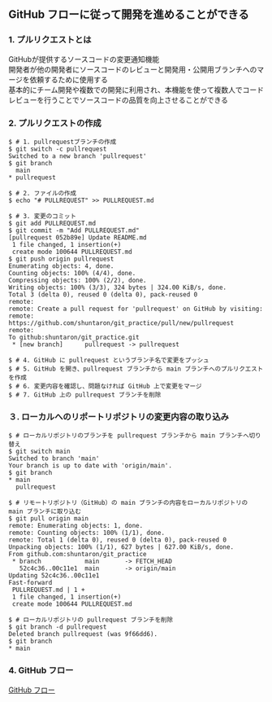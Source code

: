 ## GitHub フローに従って開発を進めることができる

### 1. プルリクエストとは
GitHubが提供するソースコードの変更通知機能  
開発者が他の開発者にソースコードのレビューと開発用・公開用ブランチへのマージを依頼するために使用する  
基本的にチーム開発や複数での開発に利用され、本機能を使って複数人でコードレビューを行うことでソースコードの品質を向上させることができる  

### 2. プルリクエストの作成
```console
$ # 1. pullrequestブランチの作成
$ git switch -c pullrequest
Switched to a new branch 'pullrequest'
$ git branch
  main
* pullrequest

$ # 2. ファイルの作成
$ echo "# PULLREQUEST" >> PULLREQUEST.md

$ # 3. 変更のコミット
$ git add PULLREQUEST.md
$ git commit -m "Add PULLREQUEST.md"
[pullrequest 052b89e] Update README.md
 1 file changed, 1 insertion(+)
 create mode 100644 PULLREQUEST.md
$ git push origin pullrequest
Enumerating objects: 4, done.
Counting objects: 100% (4/4), done.
Compressing objects: 100% (2/2), done.
Writing objects: 100% (3/3), 324 bytes | 324.00 KiB/s, done.
Total 3 (delta 0), reused 0 (delta 0), pack-reused 0
remote: 
remote: Create a pull request for 'pullrequest' on GitHub by visiting:
remote:      https://github.com/shuntaron/git_practice/pull/new/pullrequest
remote: 
To github:shuntaron/git_practice.git
 * [new branch]      pullrequest -> pullrequest

$ # 4. GitHub に pullrequest というブランチ名で変更をプッシュ
$ # 5. GitHub を開き、pullrequest ブランチから main ブランチへのプルリクエストを作成
$ # 6. 変更内容を確認し、問題なければ GitHub 上で変更をマージ
$ # 7. GitHub 上の pullrequest ブランチを削除
```

### ３. ローカルへのリポートリポジトリの変更内容の取り込み
```console
$ # ローカルリポジトリのブランチを pullrequest ブランチから main ブランチへ切り替え
$ git switch main
Switched to branch 'main'
Your branch is up to date with 'origin/main'.
$ git branch
* main
  pullrequest

$ # リモートリポジトリ（GitHub）の main ブランチの内容をローカルリポジトリの main ブランチに取り込む
$ git pull origin main
remote: Enumerating objects: 1, done.
remote: Counting objects: 100% (1/1), done.
remote: Total 1 (delta 0), reused 0 (delta 0), pack-reused 0
Unpacking objects: 100% (1/1), 627 bytes | 627.00 KiB/s, done.
From github.com:shuntaron/git_practice
 * branch            main       -> FETCH_HEAD
   52c4c36..00c11e1  main       -> origin/main
Updating 52c4c36..00c11e1
Fast-forward
 PULLREQUEST.md | 1 +
 1 file changed, 1 insertion(+)
 create mode 100644 PULLREQUEST.md

$ # ローカルリポジトリの pullrequest ブランチを削除
$ git branch -d pullrequest
Deleted branch pullrequest (was 9f66dd6).
$ git branch
* main
```

### 4. GitHub フロー

[GitHub フロー](https://docs.github.com/ja/get-started/quickstart/github-flow) 
